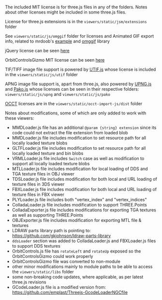 

The included MIT license is for three.js files in any of the folders. Notes about other licenses might be included in some three.js files.

License for three.js extensions is in the `viewers/static/jsm/extensions` folder

See `viewers/static/js/omggif` folder for licenses and Animated GIF export info, related to mrdoob's [example](https://github.com/mrdoob/omggif-example) and [omggif](https://github.com/deanm/omggif) library

jQuery license can be seen [here](https://jquery.org/license/)

OrbitControlsGizmo MIT license can be seen [here](https://github.com/Fennec-hub/ThreeOrbitControlsGizmo/blob/master/LICENSE)

TIF/TIFF image file support is powered by [UTIF.js](https://github.com/photopea/UTIF.js) whose license is included in the `viewers/static/js/utif` folder

APNG image file support is, apart from three.js, also powered by [UPNG.js](https://github.com/photopea/UPNG.js) and [Pako.js](https://github.com/nodeca/pako) whose licenses can be seen in their respective folders: `viewers/static/js/upng` and `viewers/static/js/pako`

[OCCT](https://github.com/kovacsv/occt-import-js) licenses are in the `viewers/static/occt-import-js/dist` folder

Notes about modifications, some of which are only added to work with these viewers:

 - MMDLoader.js file has an additional `@param {string} extension` since its code could not extract the file extension from loaded blob
 - MMDLoader.js file includes modification to set resource path for all locally loaded texture blobs
 - GLTFLoader.js file includes modification to set resource path for all locally loaded texture and bin blobs
 - VRMLLoader.js file includes `Switch` case as well as modification to support all locally loaded texture blobs
 - MTLLoader.js file includes modification for local loading of DDS and TGA texture files in OBJ viewer
 - TDSLoader.js file includes modification for both local and URL loading of texture files in 3DS viewer
 - FBXLoader.js file includes modification for both local and URL loading of texture files in FBX viewer
 - PLYLoader.js file includes both "vertex_index" and "vertex_indices"
 - ColladaLoader.js file includes modification to support THREE.Points
 - ColladaExporter.js file includes modifications for exporting TGA textures as well as supporting THREE.Points
 - OBJExporter.js file includes modification for exporting MTL file & textures
 - LDRAW parts library path is pointing to: https://github.com/gkjohnson/ldraw-parts-library
 - `ddsLoader` section was added to ColladaLoader.js and FBXLoader.js files to support DDS textures
 - OrbitControls.js file has `rotateLeft` and `rotateUp` exposed so the OrbitControlsGizmo could work properly
 - OrbitControlsGizmo file was converted to non-module
 - other minor modifications mainly to module paths to be able to access the `viewers/static/libs` folder
 - some non-breaking code updates, where applicable, as per latest three.js revisions
 - GCodeLoader.js file is a modified version from: https://github.com/emplast/Threejs-GcodeLoaderNGCfile

